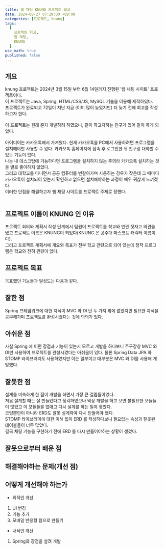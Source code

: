 ```yaml
---
title: 웹 채팅 KNUNG 프로젝트 회고
date: 2024-08-27 07:29:00 +09:00
categories: [프로젝트, knung]
tags:
  [
    프로젝트 회고,
    웹 채팅,
    KNUNG
  ]
use_math: true
published: false
---
```


## 개요
knung 프로젝트는 2024년 3월 15일 부터 6월 14일까지 진행된 '웹 채팅 사이트' 프로젝트이다.<br>
이 프로젝트는 Java, Spring, HTML/CSS/JS, MySQL 기술을 이용해 제작하였다.<br>
프로젝트가 완료되고 72일이 지난 지금 (이미 많이 늦었지만) 더 늦기 전에 회고를 작성하고자 한다.<br>
<br>
이 프로젝트는 원래 혼자 개발하려 하였으나, 같이 하고자하는 친구가 있어 같이 하게 되었다.<br>
<br>
아이디어는 카카오톡에서 가져왔다. 현재 카카오톡을 PC에서 사용하려면 프로그램을 설치해야만 사용할 수 있다. 카카오톡 홈페이지에 접속 후 로그인한 뒤 친구랑 대화할 수 있는 기능이 없다.<br>
나는 내 데스크탑에 가능하다면 프로그램을 설치하지 않는 주의라 카카오톡 설치하는 것을 별로 좋아하지 않았다.<br>
그리고 대학교를 다니면서 공공 컴퓨터를 번갈아가며 사용하는 경우가 잦은데 그 때마다 카카오톡이 설치되어 있는지 확인하고 없으면 설치해야하는 과정이 매우 귀찮게 느껴졌다.<br>
이러한 단점을 해결하고자 웹 채팅 사이트를 프로젝트 주제로 정했다. <br>
<br>

## 프로젝트 이름이 KNUNG 인 이유
프로젝트 회의와 계획서 작성 단계에서 팀원이 프로젝트를 학교와 연관 짓자고 의견을 냈고 프로젝트 이름은 KNUNG이 되었다(KNUNG 은 공주대 마스코트 캐릭터 이름이다).<br>
그리고 프로젝트 계획서에 개요와 목표가 전부 학교 관련으로 되어 있는데 정작 프로그램은 학교와 전혀 관련이 없다.<br>

## 프로젝트 목표
목표했던 기능들과 달성도는 다음과 같다.<br>


## 잘한 점
Spring 프레임워크에 대한 지식이 MVC 와 DI 단 두 가지 밖에 없었지만 필요한 지식을 공부해가며 프로젝트를 완성시켰다는 것에 의의가 있다.<br>

## 아쉬운 점
사실 Spring 에 어떤 장점과 기능이 있는지 모르고 개발을 하다보니 주구장창 MVC 와 DI만 사용하여 프로젝트를 완성시켰다는 아쉬움이 있다. 물론 Spring Data JPA 와 STOMP 라이브러리도 사용하였지만 이는 일부이고 대부분은 MVC 와 DI를 사용해 개발했다.<br>

## 잘못한 점
설계를 미숙하게 한 점이 개발을 하면서 가장 큰 걸림돌이었다.<br>
처음 설계할 때는 잘 만들었다고 생각하였으나 막상 개발을 하고 보면 불필요한 모듈들이 많았고 이 모듈들을 없애고 다시 설계를 하는 일이 잦았다.<br>
코딩뿐만이 아니라 ERD도 잘못 설계하여 다시 만들어야 했다.<br>
STOMP 라이브러이에 대한 이해 없이 ERD 를 작성하다보니 필요없는 속성과 잘못된 테이블들이 너무 많았다.<br>
결국 채팅 기능을 구현하기 전에 ERD 를 다시 만들어야하는 상황이 생겼다.<br>

## 잘못으로부터 배운 점


## 해결해야하는 문제(개선 점)


## 어떻게 개선해야 하는가
- 외적인 개선
1. UI 변경
2. 기능 추가
3. 모바일 반응형 웹으로 만들기

- 내적인 개선
1. Spring의 장점을 살려 개발
